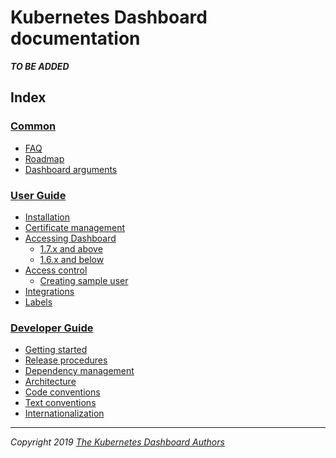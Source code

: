 # Kubernetes Dashboard documentation

___TO BE ADDED___

## Index

### [Common](common/README.md)

* [FAQ](common/faq.md)
* [Roadmap](common/roadmap.md)
* [Dashboard arguments](common/dashboard-arguments.md)

### [User Guide](user/README.md)

* [Installation](user/installation.md)
* [Certificate management](user/certificate-management.md)
* [Accessing Dashboard](user/accessing-dashboard.md)
  * [1.7.x and above](user/accessing-dashboard/1.7.x-and-above.md)
  * [1.6.x and below](user/accessing-dashboard/1.6.x-and-below.md)
* [Access control](user/access-control.md)
  * [Creating sample user](user/access-control/creating-sample-user.md)
* [Integrations](user/integrations.md)
* [Labels](user/labels.md)

### [Developer Guide](developer/README.md)

* [Getting started](developer/getting-started.md)
* [Release procedures](developer/release-procedures.md)
* [Dependency management](developer/dependency-management.md)
* [Architecture](developer/architecture.md)
* [Code conventions](developer/code-conventions.md)
* [Text conventions](developer/text-conventions.md)
* [Internationalization](developer/internationalization.md)

----
_Copyright 2019 [The Kubernetes Dashboard Authors](https://github.com/kubernetes/dashboard/graphs/contributors)_